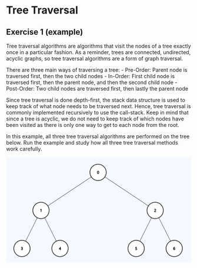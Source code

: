 # Tree Traversal

## Exercise 1 (example)

Tree traversal algorithms are algorithms that visit the nodes of a tree exactly once in a particular fashion. 
As a reminder, trees are connected, undirected, acyclic graphs, so tree traversal algorithms are a form of graph traversal.

There are three main ways of traversing a tree:
    - Pre-Order: Parent node is traversed first, then the two child nodes
    - In-Order: First child node is traversed first, then the parent node, and then the second child node
    - Post-Order: Two child nodes are traversed first, then lastly the parent node

Since tree traversal is done depth-first, the stack data structure is used to keep track of what node needs to be traversed next.
Hence, tree traversal is commonly implemented recursively to use the call-stack.
Keep in mind that since a tree is acyclic, we do not need to keep track of which nodes have been visited as there is only one way to get to each node from the root.

In this example, all three tree traversal algorithms are performed on the tree below.
Run the example and study how all three tree traversal methods work carefully.

![example tree](image.png)